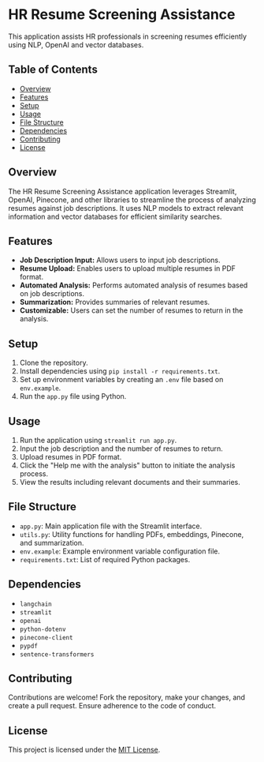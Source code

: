 # HR Resume Screening Assistance

This application assists HR professionals in screening resumes efficiently using NLP, OpenAI and vector databases.

## Table of Contents

- [Overview](#overview)
- [Features](#features)
- [Setup](#setup)
- [Usage](#usage)
- [File Structure](#file-structure)
- [Dependencies](#dependencies)
- [Contributing](#contributing)
- [License](#license)

## Overview

The HR Resume Screening Assistance application leverages Streamlit, OpenAI, Pinecone, and other libraries to streamline the process of analyzing resumes against job descriptions. It uses NLP models to extract relevant information and vector databases for efficient similarity searches.

## Features

- **Job Description Input:** Allows users to input job descriptions.
- **Resume Upload:** Enables users to upload multiple resumes in PDF format.
- **Automated Analysis:** Performs automated analysis of resumes based on job descriptions.
- **Summarization:** Provides summaries of relevant resumes.
- **Customizable:** Users can set the number of resumes to return in the analysis.

## Setup

1. Clone the repository.
2. Install dependencies using `pip install -r requirements.txt`.
3. Set up environment variables by creating an `.env` file based on `env.example`.
4. Run the `app.py` file using Python.

## Usage

1. Run the application using `streamlit run app.py`.
2. Input the job description and the number of resumes to return.
3. Upload resumes in PDF format.
4. Click the "Help me with the analysis" button to initiate the analysis process.
5. View the results including relevant documents and their summaries.

## File Structure

- `app.py`: Main application file with the Streamlit interface.
- `utils.py`: Utility functions for handling PDFs, embeddings, Pinecone, and summarization.
- `env.example`: Example environment variable configuration file.
- `requirements.txt`: List of required Python packages.

## Dependencies

- `langchain`
- `streamlit`
- `openai`
- `python-dotenv`
- `pinecone-client`
- `pypdf`
- `sentence-transformers`

## Contributing

Contributions are welcome! Fork the repository, make your changes, and create a pull request. Ensure adherence to the code of conduct.

## License

This project is licensed under the [MIT License](LICENSE).
